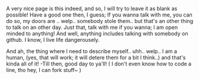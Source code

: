  A very nice page is this indeed, and so, I will try to leave it as blank as possible!
Have a good one then, I guess; If you wanna talk with me, you can do so, my doors are .. welp.. somebody stole them.. but that's an other thing to talk on an other day.
 Just that, talk with me if you wanna; I am open minded to anything! And well, anything includes talking with somebody on github. I know, I live life dangerousely.
 
And ah, the thing where I need to describe myself.. 
uhh.. welp.. I am a human, (yes, that will work; it will detere them for a bit I think..) and that's kinda all of it!
-Till then, good day to ya'll! ( I don't even know how to code a line, tho hey, I can fork stuff~ )
